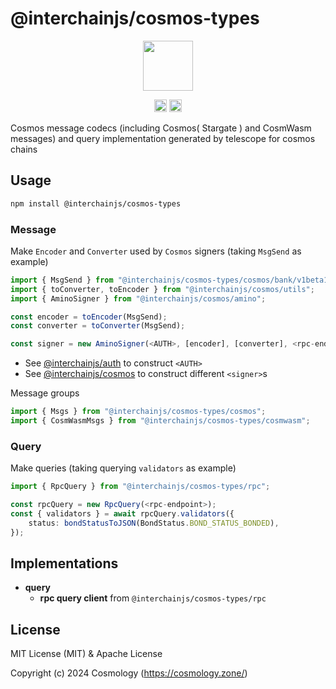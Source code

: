 # @interchainjs/cosmos-types

<p align="center">
  <img src="https://user-images.githubusercontent.com/545047/188804067-28e67e5e-0214-4449-ab04-2e0c564a6885.svg" width="80">
</p>

<p align="center" width="100%">
  <!-- <a href="https://github.com/cosmology-tech/interchainjs/actions/workflows/run-tests.yaml">
    <img height="20" src="https://github.com/cosmology-tech/interchainjs/actions/workflows/run-tests.yaml/badge.svg" />
  </a> -->
   <a href="https://github.com/cosmology-tech/interchainjs/blob/main/LICENSE-MIT"><img height="20" src="https://img.shields.io/badge/license-MIT-blue.svg"></a>
   <a href="https://github.com/cosmology-tech/interchainjs/blob/main/LICENSE-Apache"><img height="20" src="https://img.shields.io/badge/license-Apache-blue.svg"></a>
</p>

Cosmos message codecs (including Cosmos( Stargate ) and CosmWasm messages) and query implementation generated by telescope for cosmos chains

## Usage

```sh
npm install @interchainjs/cosmos-types
```

### Message

Make `Encoder` and `Converter` used by `Cosmos` signers (taking `MsgSend` as example)

```ts
import { MsgSend } from "@interchainjs/cosmos-types/cosmos/bank/v1beta1/tx";
import { toConverter, toEncoder } from "@interchainjs/cosmos/utils";
import { AminoSigner } from "@interchainjs/cosmos/amino";

const encoder = toEncoder(MsgSend);
const converter = toConverter(MsgSend);

const signer = new AminoSigner(<AUTH>, [encoder], [converter], <rpc-endpoint>);
```

- See [@interchainjs/auth](/packages/auth/README.md) to construct `<AUTH>`
- See [@interchainjs/cosmos](/packages/cosmos/README.md) to construct different `<signer>`s

Message groups

```ts
import { Msgs } from "@interchainjs/cosmos-types/cosmos";
import { CosmWasmMsgs } from "@interchainjs/cosmos-types/cosmwasm";
```

### Query

Make queries (taking querying `validators` as example)

```ts
import { RpcQuery } from "@interchainjs/cosmos-types/rpc";

const rpcQuery = new RpcQuery(<rpc-endpoint>);
const { validators } = await rpcQuery.validators({
    status: bondStatusToJSON(BondStatus.BOND_STATUS_BONDED),
});
```

## Implementations

- **query**
  - **rpc query client** from `@interchainjs/cosmos-types/rpc`

## License

MIT License (MIT) & Apache License

Copyright (c) 2024 Cosmology (https://cosmology.zone/)

